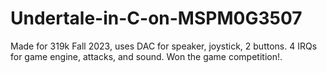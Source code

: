 # Undertale-in-C-on-MSPM0G3507
Made for 319k Fall 2023, uses DAC for speaker, joystick, 2 buttons. 4 IRQs for game engine, attacks, and sound. Won the game competition!. 
